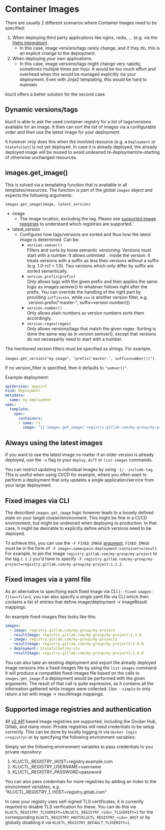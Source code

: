 <!-- This comment is uncommented when auto-synced to www-kluctl.io

---
title: "Container Images"
linkTitle: "Container Images"
weight: 3
description: >
    Dynamic configuration of container images.
---
-->

# Container Images

There are usually 2 different scenarios where Container Images need to be specified:
1. When deploying third party applications like nginx, redis, ... (e.g. via the [Helm integration](./helm.md)). <br>
   * In this case, image versions/tags rarely change, and if they do, this is an explicit change to the deployment.
1. When deploying your own applications. <br>
   * In this case, image versions/tags might change very rapidly, sometimes multiple times per hour. It would be too much
     effort and overhead when this would be managed explicitly via your deployment. Even with Jinja2 templating, this
     would be hard to maintain.
     
kluctl offers a better solution for the second case.

## Dynamic versions/tags

kluctl is able to ask the used container registry for a list of tags/versions available for an image. It then can
sort the list of images via a configurable order and then use the latest image for your deployment.

It however only does this when the involved resource (e.g. a `Deployment` or `StatefulSet`) is not yet deployed. In case
it is already deployed, the already deployed image will be reused to avoid undesired re-deployment/re-starting of
otherwise unchanged resources.

## images.get_image()

This is solved via a templating function that is available in all templates/resources. The function is part of the global
`images` object and expects the following arguments:

`images.get_image(image, latest_version)`

* image
    * The image location, excluding the tag. Please see [supported image registries](#supported-image-registries-and-authentication) to
      understand which registries are supported.`
* latest_version
    * Configures how tags/versions are sorted and thus how the latest image is determined. Can be:
        * `version.semver()` <br>
          Filters and sorts by loose semantic versioning. Versions must start with a number. It allows unlimited
          `.` inside the version. It treats versions with a suffix as less then versions without a suffix
          (e.g. 1.0-rc1 < 1.0). Two versions which only differ by suffix are sorted semantically.
        * `version.prefix(prefix)` <br>
          Only allows tags with the given prefix and then applies the same logic as images.semver() to whatever
          follows right after the prefix. You can override the handling of the right part by providing `suffix=xxx`,
          while `xxx` is another version filter, e.g. `version.prefix("master-", suffix=version.number())
        * `version.number()` <br>
          Only allows plain numbers as version numbers sorts them accordingly.
        * `version.regex(regex)` <br>
          Only allows versions/tags that match the given regex. Sorting is done the same way as in version.semver(),
          except that versions do not necessarily need to start with a number.

The mentioned version filters must be specified as strings. For example,

`images.get_version("my-image", "prefix('master-', suffix=number())")`.

If no version_filter is specified, then it defaults to `"semver()"`.

Example deployment:

```yaml
apiVersion: apps/v1
kind: Deployment
metadata:
  name: my-deployment
spec:
  template:
    spec:
      containers:
      - name: c1
        image: "{{ images.get_image('registry.gitlab.com/my-group/my-project') }}"
```

## Always using the latest images
If you want to use the latest image no matter if an older version is already deployed, use the `-u` flag to your 
`deploy`, `diff` or `list-images` commands.

You can restrict updating to individual images by using `-I/--include-tag`. This is useful when using CI/CD for example,
where you often want to perform a deployment that only updates a single application/service from your large deployment.

## Fixed images via CLI
The described `images.get_image` logic however leads to a loosely defined state on your target cluster/environment. This
might be fine in a CI/CD environment, but might be undesired when deploying to production. In that case, it might be
desirable to explicitly define which versions need to be deployed.

To achieve this, you can use the `-F FIXED_IMAGE` [argument](../commands/common-arguments.md#image-arguments).
`FIXED_IMAGE` must be in the form of `-F image<:namespace:deployment:container>=result`. For example, to pin the image
`registry.gitlab.com/my-group/my-project` to the tag `1.1.2` you'd have to specify
`-F registry.gitlab.com/my-group/my-project=registry.gitlab.com/my-group/my-project:1.1.2`.

## Fixed images via a yaml file

As an alternative to specifying each fixed image via CLI (`--fixed-images-file=<file>`), you can also specify a single
yaml file via CLI which then contains a list of entries that define image/deployment -> imageResult mappings.

An example fixed-images files looks like this:

```yaml
images:
  - image: registry.gitlab.com/my-group/my-project
    resultImage: registry.gitlab.com/my-group/my-project:1.1.0
  - image: registry.gitlab.com/my-group/my-project2
    resultImage: registry.gitlab.com/my-group/my-project2:2.0.0
  - deployment: StatefulSet/my-sts
    resultImage: registry.gitlab.com/my-group/my-project3:1.0.0
```

You can also take an existing deployment and export the already deployed image versions into a fixed-images file by
using the `list-images` command. It will produce a compatible fixed-images file based on the calls to
`images.get_image` if a deployment would be performed with the given arguments. The result of that call is quite
expressive, as it contains all the information gathered while images were collected. Use `--simple` to only return
a list with image -> resultImage mappings.

## Supported image registries and authentication
All [v2 API](https://docs.docker.com/registry/spec/api/) based image registries are supported, including the Docker Hub,
Gitlab, and many more. Private registries will need credentials to be setup correctly. This can be done by locally
logging in via `docker login <registry>` or by specifying the following environment variables:

Simply set the following environment variables to pass credentials to you private repository:
1. KLUCTL_REGISTRY_HOST=registry.example.com
2. KLUCTL_REGISTRY_USERNAME=username
3. KLUCTL_REGISTRY_PASSWORD=password

You can also pass credentials for more registries by adding an index to the environment variables,
e.g. "KLUCTL_REGISTRY_1_HOST=registry.gitlab.com"

In case your registry uses self-signed TLS certificates, it is currently required to disable TLS verification for these.
You can do this via `KLUCTL_REGISTRY_TLSVERIFY=1`/`KLUCTL_REGISTRY_<idx>_TLSVERIFY=1` for the corresponding
`KLUCTL_REGISTRY_HOST`/`KLUCTL_REGISTRY_<idx>_HOST` or by globally disabling it via `KLUCTL_REGISTRY_DEFAULT_TLSVERIFY=1`.
